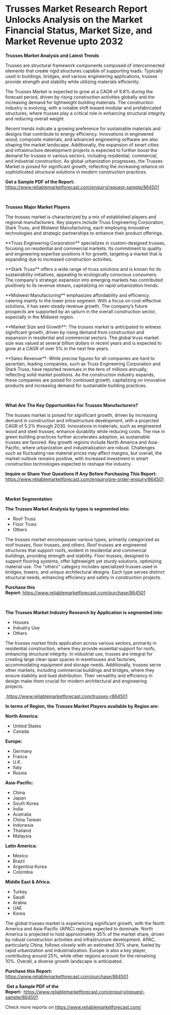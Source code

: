 <p><h1>Trusses Market Research Report Unlocks Analysis on the Market Financial Status, Market Size, and Market Revenue upto 2032</h1></p><p><strong>Trusses Market Analysis and Latest Trends</strong></p>
<p><p>Trusses are structural framework components composed of interconnected elements that create rigid structures capable of supporting loads. Typically used in buildings, bridges, and various engineering applications, trusses provide strength and stability while utilizing materials efficiently. </p><p>The Trusses Market is expected to grow at a CAGR of 9.8% during the forecast period, driven by rising construction activities globally and the increasing demand for lightweight building materials. The construction industry is evolving, with a notable shift toward modular and prefabricated structures, where trusses play a critical role in enhancing structural integrity and reducing overall weight. </p><p>Recent trends indicate a growing preference for sustainable materials and designs that contribute to energy efficiency. Innovations in engineered wood, composite materials, and advanced engineering software are also shaping the market landscape. Additionally, the expansion of smart cities and infrastructure development projects is expected to further boost the demand for trusses in various sectors, including residential, commercial, and industrial construction. As global urbanization progresses, the Trusses Market is poised for significant growth, reflecting the increasing reliance on sophisticated structural solutions in modern construction practices.</p></p>
<p><strong>Get a Sample PDF of the Report:&nbsp;</strong> <a href="https://www.reliablemarketforecast.com/enquiry/request-sample/864501?utm_campaign=3527&utm_medium=2&utm_source=Github&utm_content=ia&utm_term=01042025&utm_id=trusses">https://www.reliablemarketforecast.com/enquiry/request-sample/864501</a></p>
<p>&nbsp;</p>
<p><strong>Trusses Major Market Players</strong></p>
<p><p>The trusses market is characterized by a mix of established players and regional manufacturers. Key players include Truss Engineering Corporation, Stark Truss, and Midwest Manufacturing, each employing innovative technologies and strategic partnerships to enhance their product offerings.</p><p>**Truss Engineering Corporation** specializes in custom-designed trusses, focusing on residential and commercial markets. Its commitment to quality and engineering expertise positions it for growth, targeting a market that is expanding due to increased construction activities.</p><p>**Stark Truss** offers a wide range of truss solutions and is known for its sustainability initiatives, appealing to ecologically conscious consumers. The company's strategic expansion into emerging markets has contributed positively to its revenue stream, capitalizing on rapid urbanization trends.</p><p>**Midwest Manufacturing** emphasizes affordability and efficiency, catering mainly to the lower price segment. With a focus on cost-effective solutions, it has seen steady revenue growth. The company’s future prospects are supported by an upturn in the overall construction sector, especially in the Midwest region.</p><p>**Market Size and Growth**: The trusses market is anticipated to witness significant growth, driven by rising demand from construction and expansion in residential and commercial sectors. The global truss market size was valued at several billion dollars in recent years and is expected to grow at a CAGR of over 5% in the next few years.</p><p>**Sales Revenue**: While precise figures for all companies are hard to ascertain, leading companies, such as Truss Engineering Corporation and Stark Truss, have reported revenues in the tens of millions annually, reflecting solid market positions. As the construction industry expands, these companies are poised for continued growth, capitalizing on innovative products and increasing demand for sustainable building practices.</p></p>
<p>&nbsp;</p>
<p><strong>What Are The Key Opportunities For Trusses Manufacturers?</strong></p>
<p><p>The trusses market is poised for significant growth, driven by increasing demand in construction and infrastructure development, with a projected CAGR of 5.2% through 2030. Innovations in materials, such as engineered wood and steel trusses, enhance durability while reducing costs. The rise in green building practices further accelerates adoption, as sustainable trusses are favored. Key growth regions include North America and Asia-Pacific, where urbanization and industrialization are robust. Challenges such as fluctuating raw material prices may affect margins, but overall, the market outlook remains positive, with increased investment in smart construction technologies expected to reshape the industry.</p></p>
<p><strong>Inquire or Share Your Questions If Any Before Purchasing This Report:</strong> <a href="https://www.reliablemarketforecast.com/enquiry/pre-order-enquiry/864501?utm_campaign=3527&utm_medium=2&utm_source=Github&utm_content=ia&utm_term=01042025&utm_id=trusses">https://www.reliablemarketforecast.com/enquiry/pre-order-enquiry/864501</a></p>
<p>&nbsp;</p>
<p><strong>Market Segmentation</strong></p>
<p><strong>The Trusses Market Analysis by types is segmented into:</strong></p>
<p><ul><li>Roof Truss</li><li>Floor Truss</li><li>Others</li></ul></p>
<p><p>The trusses market encompasses various types, primarily categorized as roof trusses, floor trusses, and others. Roof trusses are engineered structures that support roofs, evident in residential and commercial buildings, providing strength and stability. Floor trusses, designed to support flooring systems, offer lightweight yet sturdy solutions, optimizing material use. The "others" category includes specialized trusses used in bridges, towers, and unique architectural designs. Each type serves distinct structural needs, enhancing efficiency and safety in construction projects.</p></p>
<p><strong>Purchase this Report:&nbsp;</strong><a href="https://www.reliablemarketforecast.com/purchase/864501?utm_campaign=3527&utm_medium=2&utm_source=Github&utm_content=ia&utm_term=01042025&utm_id=trusses">https://www.reliablemarketforecast.com/purchase/864501</a></p>
<p>&nbsp;</p>
<p><strong>The Trusses Market Industry Research by Application is segmented into:</strong></p>
<p><ul><li>Houses</li><li>Industry Use</li><li>Others</li></ul></p>
<p><p>The trusses market finds application across various sectors, primarily in residential construction, where they provide essential support for roofs, enhancing structural integrity. In industrial use, trusses are integral for creating large clear-span spaces in warehouses and factories, accommodating equipment and storage needs. Additionally, trusses serve other markets, including commercial buildings and bridges, where they ensure stability and load distribution. Their versatility and efficiency in design make them crucial for modern architectural and engineering projects.</p></p>
<p><a href="https://www.reliablemarketforecast.com/trusses-r864501?utm_campaign=3527&utm_medium=2&utm_source=Github&utm_content=ia&utm_term=01042025&utm_id=trusses">&nbsp;https://www.reliablemarketforecast.com/trusses-r864501</a></p>
<p><strong>In terms of Region, the Trusses Market Players available by Region are:</strong></p>
<p>
    <p> <strong> North America: </strong>
        <ul>
            <li>United States</li>
            <li>Canada</li>
        </ul>
        </p> 
    <p> <strong> Europe: </strong>
        <ul>
            <li>Germany</li>
            <li>France</li>
            <li>U.K.</li>
            <li>Italy</li>
            <li>Russia</li>
        </ul>
        </p> 
    <p> <strong> Asia-Pacific: </strong>
        <ul>
            <li>China</li>
            <li>Japan</li>
            <li>South Korea</li>
            <li>India</li>
            <li>Australia</li>
            <li>China Taiwan</li>
            <li>Indonesia</li>
            <li>Thailand</li>
            <li>Malaysia</li>
        </ul>
        </p> 
    <p> <strong> Latin America: </strong>
        <ul>
            <li>Mexico</li>
            <li>Brazil</li>
            <li>Argentina Korea</li>
            <li>Colombia</li>
        </ul>
        </p> 
    <p> <strong> Middle East & Africa: </strong>
        <ul>
            <li>Turkey</li>
            <li>Saudi</li>
            <li>Arabia</li>
            <li>UAE</li>
            <li>Korea</li>
        </ul>
    </p>
    </p>
<p><p>The global trusses market is experiencing significant growth, with the North America and Asia-Pacific (APAC) regions expected to dominate. North America is projected to hold approximately 35% of the market share, driven by robust construction activities and infrastructure development. APAC, particularly China, follows closely with an estimated 30% share, fueled by rapid urbanization and industrialization. Europe is also a key player, contributing around 25%, while other regions account for the remaining 10%. Overall, a diverse growth landscape is anticipated.</p></p>
<p><strong>Purchase this Report: </strong><a href="https://www.reliablemarketforecast.com/purchase/864501?utm_campaign=3527&utm_medium=2&utm_source=Github&utm_content=ia&utm_term=01042025&utm_id=trusses">https://www.reliablemarketforecast.com/purchase/864501</a></p>
<p>&nbsp;<strong>Get a Sample PDF of the Report:&nbsp;&nbsp;</strong><a href="https://www.reliablemarketforecast.com/enquiry/request-sample/864501?utm_campaign=3527&utm_medium=2&utm_source=Github&utm_content=ia&utm_term=01042025&utm_id=trusses">https://www.reliablemarketforecast.com/enquiry/request-sample/864501</a></p>
<p><strong></strong></p>
<p>Check more reports on <a href="https://www.reliablemarketforecast.com/?utm_campaign=3527&utm_medium=2&utm_source=Github&utm_content=ia&utm_term=01042025&utm_id=trusses">https://www.reliablemarketforecast.com/</a></p>